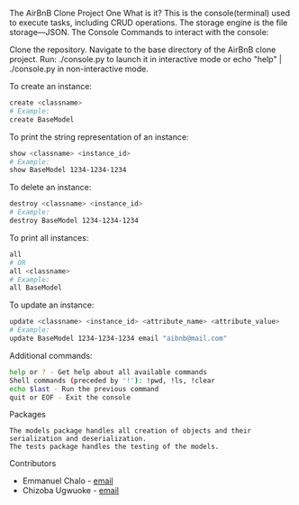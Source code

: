 The AirBnB Clone Project One
What is it?
This is the console(terminal) used to execute tasks, including CRUD operations. The storage engine is the file storage—JSON.
The Console
Commands to interact with the console:

Clone the repository.
Navigate to the base directory of the AirBnB clone project.
Run: ./console.py to launch it in interactive mode or echo "help" | ./console.py in non-interactive mode.

To create an instance:
```bash
create <classname>
# Example:
create BaseModel
```
To print the string representation of an instance:
```bash
show <classname> <instance_id>
# Example:
show BaseModel 1234-1234-1234
```
To delete an instance:
```bash
destroy <classname> <instance_id>
# Example:
destroy BaseModel 1234-1234-1234
```
To print all instances:
```bash
all
# OR
all <classname>
# Example:
all BaseModel
```
To update an instance:
```bash
update <classname> <instance_id> <attribute_name> <attribute_value>
# Example:
update BaseModel 1234-1234-1234 email "aibnb@mail.com"
```
Additional commands:
```bash
help or ? - Get help about all available commands
Shell commands (preceded by '!'): !pwd, !ls, !clear
echo $last - Run the previous command
quit or EOF - Exit the console
```

Packages
```text
The models package handles all creation of objects and their serialization and deserialization.
The tests package handles the testing of the models.
```
Contributors

- Emmanuel Chalo - [email](mailto:emusyoka759@gmail.com)
- Chizoba Ugwuoke - [email](mailto:upc4you@gmail.com)

